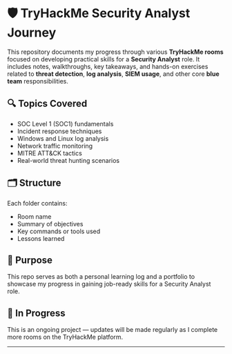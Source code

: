 # 🛡️ TryHackMe Security Analyst Journey

This repository documents my progress through various **TryHackMe rooms** focused on developing practical skills for a **Security Analyst** role. It includes notes, walkthroughs, key takeaways, and hands-on exercises related to **threat detection**, **log analysis**, **SIEM usage**, and other core **blue team** responsibilities.

## 🔍 Topics Covered
- SOC Level 1 (SOC1) fundamentals
- Incident response techniques
- Windows and Linux log analysis
- Network traffic monitoring
- MITRE ATT&CK tactics
- Real-world threat hunting scenarios

## 🗂️ Structure
Each folder contains:
- Room name
- Summary of objectives
- Key commands or tools used
- Lessons learned

## 📌 Purpose
This repo serves as both a personal learning log and a portfolio to showcase my progress in gaining job-ready skills for a Security Analyst role.

## 🚧 In Progress
This is an ongoing project — updates will be made regularly as I complete more rooms on the TryHackMe platform.

---


